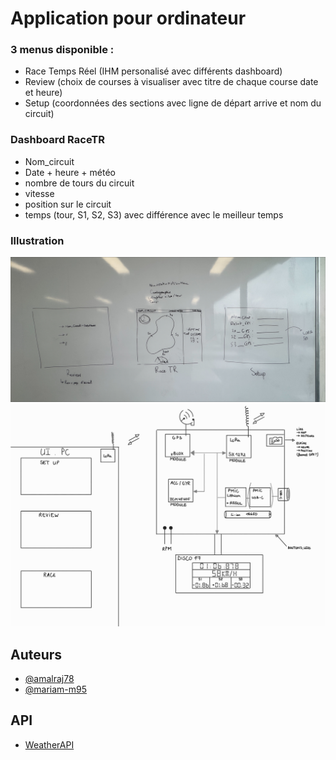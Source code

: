 # Application pour ordinateur

### 3 menus disponible :
- Race Temps Réel (IHM personalisé avec différents dashboard)
- Review (choix de courses à visualiser avec titre de chaque course date et heure)
- Setup (coordonnées des sections avec ligne de départ arrive et nom du circuit)

### Dashboard RaceTR
- Nom_circuit 
- Date + heure + météo
- nombre de tours du circuit
- vitesse
- position sur le circuit
- temps (tour, S1, S2, S3) avec différence avec le meilleur temps

### Illustration
![Texte alternatif](images/schema_interface.jpeg)
![Texte alternatif](images/schema.jpg)

## Auteurs

- [@amalraj78](https://www.github.com/amalraj78)
- [@mariam-m95](https://www.github.com/mariam-m95)


## API 

- [WeatherAPI](https://www.weatherapi.com/)

